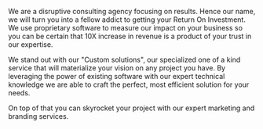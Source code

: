 We are a disruptive consulting agency focusing on results. Hence our name, we will turn you into a fellow addict to getting your Return On Investment.
We use proprietary software to measure our impact on your business so you can be certain that 10X increase in revenue is a product of your trust in our expertise.

We stand out with our "Custom solutions", our specialized one of a kind service that will materialize your vision on any project you have. By leveraging the power of existing software with our expert technical knowledge we are able to craft the perfect, most efficient solution for your needs.

On top of that you can skyrocket your project with our expert marketing and branding services.
